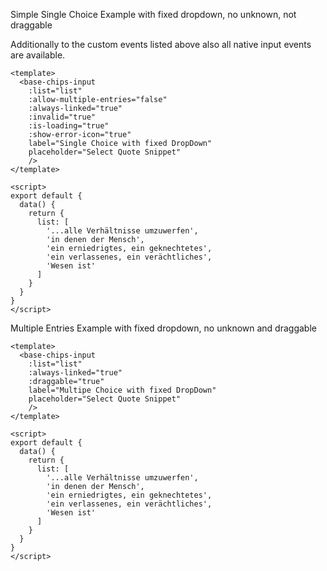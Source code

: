 Simple Single Choice Example with fixed dropdown, no unknown, not draggable

Additionally to the custom events listed above also all native input events are available.
```vue
<template>
  <base-chips-input
    :list="list"
    :allow-multiple-entries="false"
    :always-linked="true"
    :invalid="true"
    :is-loading="true"
    :show-error-icon="true"
    label="Single Choice with fixed DropDown"
    placeholder="Select Quote Snippet"
    />
</template>

<script>
export default {
  data() {
    return {
      list: [
        '...alle Verhältnisse umzuwerfen',
        'in denen der Mensch',
        'ein erniedrigtes, ein geknechtetes',
        'ein verlassenes, ein verächtliches',
        'Wesen ist'
      ]
    }
  }
}
</script>

```

Multiple Entries Example with fixed dropdown, no unknown and draggable

```vue
<template>
  <base-chips-input
    :list="list"
    :always-linked="true"
    :draggable="true"
    label="Multipe Choice with fixed DropDown"
    placeholder="Select Quote Snippet"
    />
</template>

<script>
export default {
  data() {
    return {
      list: [
        '...alle Verhältnisse umzuwerfen',
        'in denen der Mensch',
        'ein erniedrigtes, ein geknechtetes',
        'ein verlassenes, ein verächtliches',
        'Wesen ist'
      ]
    }
  }
}
</script>

```
